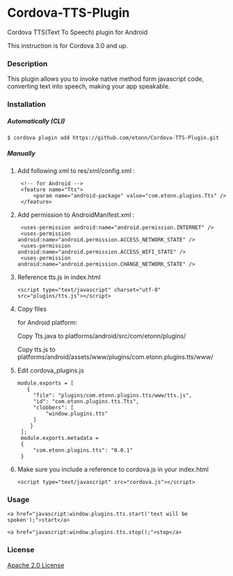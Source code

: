 # Cordova-TTS-Plugin

Cordova TTS(Text To Speech) plugin for Android

This instruction is for Cordova 3.0 and up.

### Description

This plugin allows you to invoke native method form javascript code, converting text into speech, making your app speakable.

### Installation

##### Automatically (CLI)
```
$ cordova plugin add https://github.com/etonn/Cordova-TTS-Plugin.git
```
##### Manually

1. Add following xml to res/xml/config.xml :
   ```
   	<!-- for Android -->
    <feature name="Tts">
        <param name="android-package" value="com.etonn.plugins.Tts" />
    </feature>
   ```

2. Add permission to AndroidManifest.xml :
   ```
    <uses-permission android:name="android.permission.INTERNET" />
    <uses-permission android:name="android.permission.ACCESS_NETWORK_STATE" />
    <uses-permission android:name="android.permission.ACCESS_WIFI_STATE" />
    <uses-permission android:name="android.permission.CHANGE_NETWORK_STATE" />
   ```

3. Reference tts.js in index.html
   ```
   <script type="text/javascript" charset="utf-8" src="plugins/tts.js"></script>
   ```

4. Copy files

   for Android platform: 

   Copy Tts.java to platforms/android/src/com/etonn/plugins/
   
   Copy tts.js to platforms/android/assets/www/plugins/com.etonn.plugins.tts/www/
   

5. Edit cordova_plugins.js
   ```
   module.exports = [
      {
        "file": "plugins/com.etonn.plugins.tts/www/tts.js",
        "id": "com.etonn.plugins.tts.Tts",
        "clobbers": [
            "window.plugins.tts"
        ]
       }
	];
	module.exports.metadata = 
	{
	    "com.etonn.plugins.tts": "0.0.1"
	}
   ```
6. Make sure you include a reference to cordova.js in your index.html

   ```
   <script type="text/javascript" src="cordova.js"></script>
   ```

### Usage
```
<a href="javascript:window.plugins.tts.start('text will be spoken');">start</a>
```
```
<a href="javascript:window.plugins.tts.stop();">stop</a>
```

### License
[Apache 2.0 License](http://www.apache.org/licenses/LICENSE-2.0.txt)

